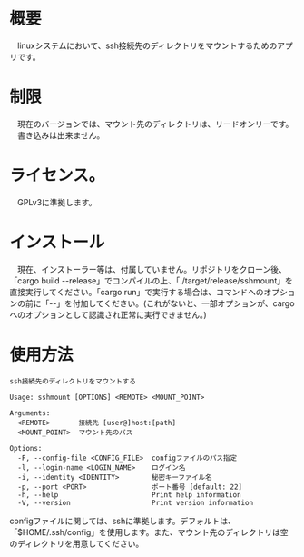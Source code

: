 # 概要
　linuxシステムにおいて、ssh接続先のディレクトリをマウントするためのアプリです。

# 制限
　現在のバージョンでは、マウント先のディレクトリは、リードオンリーです。  
　書き込みは出来ません。

# ライセンス。
　GPLv3に準拠します。

# インストール
　現在、インストーラー等は、付属していません。リポジトリをクローン後、「cargo build --release」でコンパイルの上、「./target/release/sshmount」を直接実行してください。「cargo run」で実行する場合は、コマンドへのオプションの前に「--」を付加してください。(これがないと、一部オプションが、cargoへのオプションとして認識され正常に実行できません。)

# 使用方法

```
ssh接続先のディレクトリをマウントする

Usage: sshmount [OPTIONS] <REMOTE> <MOUNT_POINT>

Arguments:
  <REMOTE>       接続先 [user@]host:[path]
  <MOUNT_POINT>  マウント先のパス

Options:
  -F, --config-file <CONFIG_FILE>  configファイルのパス指定
  -l, --login-name <LOGIN_NAME>    ログイン名
  -i, --identity <IDENTITY>        秘密キーファイル名
  -p, --port <PORT>                ポート番号 [default: 22]
  -h, --help                       Print help information
  -V, --version                    Print version information
```

 configファイルに関しては、sshに準拠します。デフォルトは、「$HOME/.ssh/config」を使用します。また、マウント先のディレクトリは空のディレクトリを用意してください。

